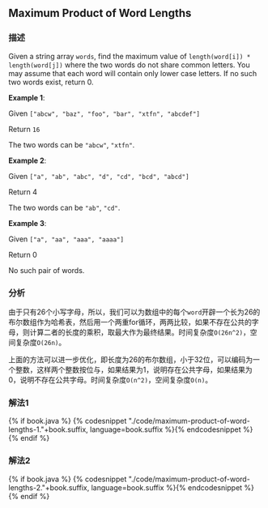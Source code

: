 ## Maximum Product of Word Lengths


### 描述

Given a string array `words`, find the maximum value of `length(word[i]) * length(word[j])` where the two words do not share common letters. You may assume that each word will contain only lower case letters. If no such two words exist, return 0.

**Example 1**:

Given `["abcw", "baz", "foo", "bar", "xtfn", "abcdef"]`

Return `16`

The two words can be `"abcw"`, `"xtfn"`.

**Example 2**:

Given `["a", "ab", "abc", "d", "cd", "bcd", "abcd"]`

Return 4

The two words can be `"ab"`, `"cd"`.

**Example 3**:

Given `["a", "aa", "aaa", "aaaa"]`

Return 0

No such pair of words.


### 分析

由于只有26个小写字母，所以，我们可以为数组中的每个`word`开辟一个长为26的布尔数组作为哈希表，然后用一个两重for循环，两两比较，如果不存在公共的字母，则计算二者的长度的乘积，取最大作为最终结果。时间复杂度`O(26n^2)`，空间复杂度`O(26n)`。

上面的方法可以进一步优化，即长度为26的布尔数组，小于32位，可以编码为一个整数，这样两个整数按位与，如果结果为1，说明存在公共字母，如果结果为0，说明不存在公共字母。时间复杂度`O(n^2)`，空间复杂度`O(n)`。


### 解法1

{% if book.java %}
{% codesnippet "./code/maximum-product-of-word-lengths-1."+book.suffix, language=book.suffix %}{% endcodesnippet %}
{% endif %}

### 解法2

{% if book.java %}
{% codesnippet "./code/maximum-product-of-word-lengths-2."+book.suffix, language=book.suffix %}{% endcodesnippet %}
{% endif %}
